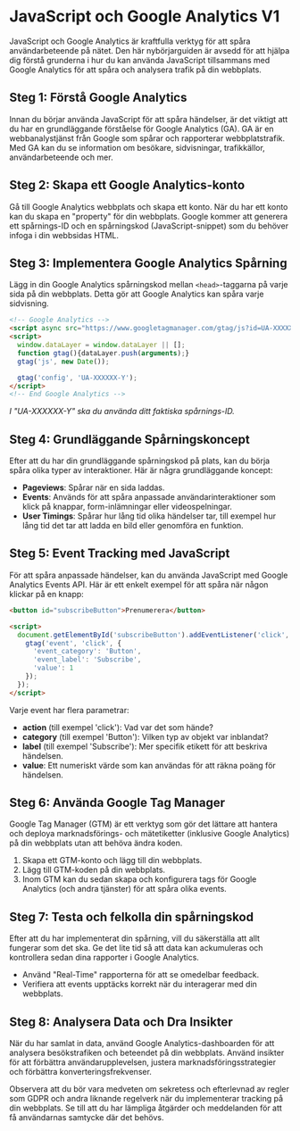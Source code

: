 # JavaScript och Google Analytics V1

JavaScript och Google Analytics är kraftfulla verktyg för att spåra användarbeteende på nätet. Den här nybörjarguiden är avsedd för att hjälpa dig förstå grunderna i hur du kan använda JavaScript tillsammans med Google Analytics för att spåra och analysera trafik på din webbplats.

## Steg 1: Förstå Google Analytics

Innan du börjar använda JavaScript för att spåra händelser, är det viktigt att du har en grundläggande förståelse för Google Analytics (GA). GA är en webbanalystjänst från Google som spårar och rapporterar webbplatstrafik. Med GA kan du se information om besökare, sidvisningar, trafikkällor, användarbeteende och mer.

## Steg 2: Skapa ett Google Analytics-konto

Gå till Google Analytics webbplats och skapa ett konto. När du har ett konto kan du skapa en "property" för din webbplats. Google kommer att generera ett spårnings-ID och en spårningskod (JavaScript-snippet) som du behöver infoga i din webbsidas HTML.

## Steg 3: Implementera Google Analytics Spårning

Lägg in din Google Analytics spårningskod mellan `<head>`-taggarna på varje sida på din webbplats. Detta gör att Google Analytics kan spåra varje sidvisning.

```html
<!-- Google Analytics -->
<script async src="https://www.googletagmanager.com/gtag/js?id=UA-XXXXXX-Y"></script>
<script>
  window.dataLayer = window.dataLayer || [];
  function gtag(){dataLayer.push(arguments);}
  gtag('js', new Date());

  gtag('config', 'UA-XXXXXX-Y');
</script>
<!-- End Google Analytics -->
```

_I "UA-XXXXXX-Y" ska du använda ditt faktiska spårnings-ID._

## Steg 4: Grundläggande Spårningskoncept

Efter att du har din grundläggande spårningskod på plats, kan du börja spåra olika typer av interaktioner. Här är några grundläggande koncept:

- **Pageviews**: Spårar när en sida laddas.
- **Events**: Används för att spåra anpassade användarinteraktioner som klick på knappar, form-inlämningar eller videospelningar.
- **User Timings**: Spårar hur lång tid olika händelser tar, till exempel hur lång tid det tar att ladda en bild eller genomföra en funktion.

## Steg 5: Event Tracking med JavaScript

För att spåra anpassade händelser, kan du använda JavaScript med Google Analytics Events API. Här är ett enkelt exempel för att spåra när någon klickar på en knapp:

```html
<button id="subscribeButton">Prenumerera</button>

<script>
  document.getElementById('subscribeButton').addEventListener('click', function() {
    gtag('event', 'click', {
      'event_category': 'Button',
      'event_label': 'Subscribe',
      'value': 1
    });
  });
</script>
```

Varje event har flera parametrar:

- **action** (till exempel 'click'): Vad var det som hände?
- **category** (till exempel 'Button'): Vilken typ av objekt var inblandat?
- **label** (till exempel 'Subscribe'): Mer specifik etikett för att beskriva händelsen.
- **value**: Ett numeriskt värde som kan användas för att räkna poäng för händelsen.

## Steg 6: Använda Google Tag Manager

Google Tag Manager (GTM) är ett verktyg som gör det lättare att hantera och deploya marknadsförings- och mätetiketter (inklusive Google Analytics) på din webbplats utan att behöva ändra koden.

1. Skapa ett GTM-konto och lägg till din webbplats.
2. Lägg till GTM-koden på din webbplats.
3. Inom GTM kan du sedan skapa och konfigurera tags för Google Analytics (och andra tjänster) för att spåra olika events.

## Steg 7: Testa och felkolla din spårningskod

Efter att du har implementerat din spårning, vill du säkerställa att allt fungerar som det ska. Ge det lite tid så att data kan ackumuleras och kontrollera sedan dina rapporter i Google Analytics.

- Använd "Real-Time" rapporterna för att se omedelbar feedback.
- Verifiera att events upptäcks korrekt när du interagerar med din webbplats.

## Steg 8: Analysera Data och Dra Insikter

När du har samlat in data, använd Google Analytics-dashboarden för att analysera besökstrafiken och beteendet på din webbplats. Använd insikter för att förbättra användarupplevelsen, justera marknadsföringsstrategier och förbättra konverteringsfrekvenser.

Observera att du bör vara medveten om sekretess och efterlevnad av regler som GDPR och andra liknande regelverk när du implementerar tracking på din webbplats. Se till att du har lämpliga åtgärder och meddelanden för att få användarnas samtycke där det behövs.